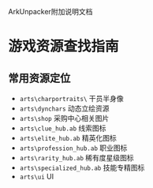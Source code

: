 ArkUnpacker附加说明文档
# 游戏资源查找指南

## 常用资源定位
- `arts\charportraits\` 干员半身像
- `arts\dynchars` 动态立绘资源
- `arts\shop` 采购中心相关图片
- `arts\clue_hub.ab` 线索图标
- `arts\elite_hub.ab` 精英化图标
- `arts\profession_hub.ab` 职业图标
- `arts\rarity_hub.ab` 稀有度星级图标
- `arts\specialized_hub.ab` 技能专精图标
- `arts\ui` UI
